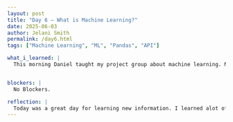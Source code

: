 ```yaml
---
layout: post
title: "Day 6 – What is Machine Learning?"
date: 2025-06-03
author: Jelani Smith
permalink: /day6.html
tags: ["Machine Learning", "ML", "Pandas", "API"]

what_i_learned: |
  This morning Daniel taught my project group about machine learning. ML is essentially training a machine to predict something and It cannot be trained without data. It's different than programming because in programming you give it the input and the algorithim gives you an output. In ML, you pass both the input and output and the computer gives you a program. Machine learning recieves the data and output and the computer does the thinking and returns a program/modelfxs, while in programming the programmer does the thinking and the computer returns the output. The second part of the day we learned about API's and how to use different Pandas built in functions such as read, head, iloc, and display.


blockers: |
  No Blockers.

reflection: |
  Today was a great day for learning new information. I learned alot of new details on machine learning and I was also educated more on the process of machine learning. So far there isn't anything that is too challenging to understand that a simple question won't answer. I feel like i'm learning a lot of new information and really internalizing it. Before this program I was introduced to Pandas but what I was working on didn't really required it to be used that much. After today I feel alot more comfortable with Pandas and a more confident coder.
---
```

